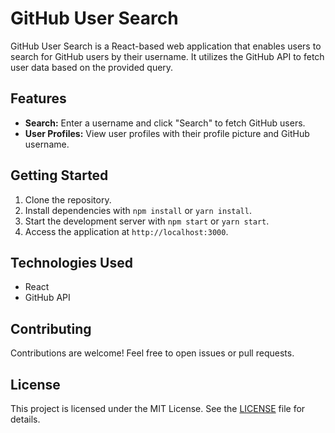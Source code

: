 # GitHub User Search

GitHub User Search is a React-based web application that enables users to search for GitHub users by their username. It utilizes the GitHub API to fetch user data based on the provided query.

## Features

- **Search:** Enter a username and click "Search" to fetch GitHub users.
- **User Profiles:** View user profiles with their profile picture and GitHub username.

## Getting Started

1. Clone the repository.
2. Install dependencies with `npm install` or `yarn install`.
3. Start the development server with `npm start` or `yarn start`.
4. Access the application at `http://localhost:3000`.

## Technologies Used

- React
- GitHub API

## Contributing

Contributions are welcome! Feel free to open issues or pull requests.

## License

This project is licensed under the MIT License. See the [LICENSE](LICENSE) file for details.
